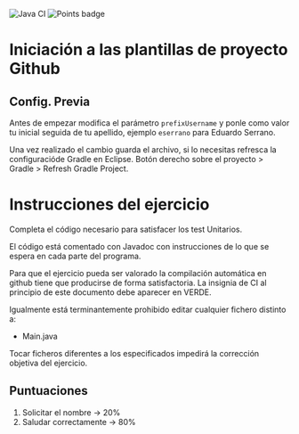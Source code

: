 ![Java CI](../../workflows/Java%20CI/badge.svg) ![Points badge](../../blob/badges/.github/badges/points.svg)

# Iniciaci&oacute;n a las plantillas de proyecto Github

## Config. Previa

Antes de empezar modifica el par&aacute;metro `prefixUsername` y ponle como valor tu inicial seguida de tu apellido, ejemplo `eserrano` para Eduardo Serrano.

Una vez realizado el cambio guarda el archivo, si lo necesitas refresca la configuraci&oacute;de Gradle en Eclipse. 
Bot&oacute;n derecho sobre el proyecto > Gradle > Refresh Gradle Project.

# Instrucciones del ejercicio
Completa el c&oacute;digo necesario para satisfacer los test Unitarios.

El c&oacute;digo est&aacute; comentado con Javadoc con instrucciones de lo
que se espera en cada parte del programa.

Para que el ejercicio pueda ser valorado la compilaci&oacute;n autom&aacute;tica en github tiene que producirse de forma satisfactoria. La insignia de CI al principio de este documento debe aparecer en VERDE.

Igualmente est&aacute; terminantemente prohibido editar cualquier fichero distinto a:
- Main.java

Tocar ficheros diferentes a los especificados impedir&aacute; la correcci&oacute;n objetiva del ejercicio.

## Puntuaciones
1. Solicitar el nombre -> 20%
2. Saludar correctamente -> 80%